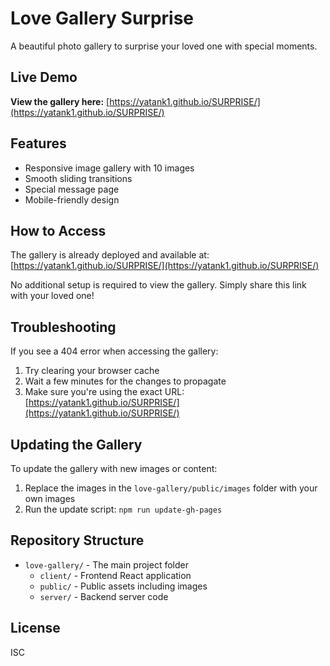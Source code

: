 # Love Gallery Surprise

A beautiful photo gallery to surprise your loved one with special moments.

## Live Demo

**View the gallery here:** [https://yatank1.github.io/SURPRISE/](https://yatank1.github.io/SURPRISE/)

## Features

- Responsive image gallery with 10 images
- Smooth sliding transitions
- Special message page
- Mobile-friendly design

## How to Access

The gallery is already deployed and available at: [https://yatank1.github.io/SURPRISE/](https://yatank1.github.io/SURPRISE/)

No additional setup is required to view the gallery. Simply share this link with your loved one!

## Troubleshooting

If you see a 404 error when accessing the gallery:

1. Try clearing your browser cache
2. Wait a few minutes for the changes to propagate
3. Make sure you're using the exact URL: [https://yatank1.github.io/SURPRISE/](https://yatank1.github.io/SURPRISE/)

## Updating the Gallery

To update the gallery with new images or content:

1. Replace the images in the `love-gallery/public/images` folder with your own images
2. Run the update script: `npm run update-gh-pages`

## Repository Structure

- `love-gallery/` - The main project folder
  - `client/` - Frontend React application
  - `public/` - Public assets including images
  - `server/` - Backend server code

## License

ISC
